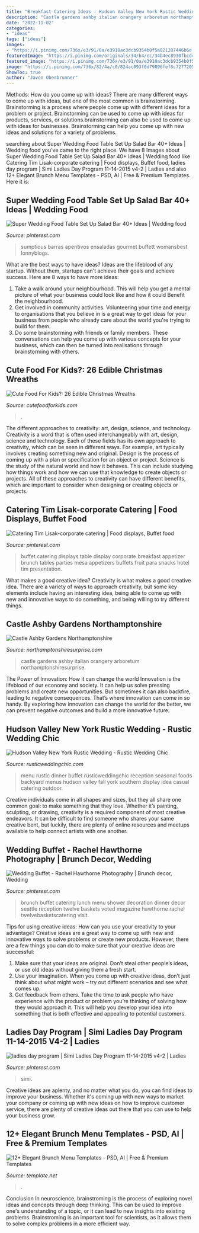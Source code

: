 ```yaml
---
title: "Breakfast Catering Ideas : Hudson Valley New York Rustic Wedding"
description: "Castle gardens ashby italian orangery arboretum northamptonshiresurprise"
date: "2022-11-02"
categories:
- "ideas"
tags: ["ideas"]
images:
- "https://i.pinimg.com/736x/e3/91/0a/e3910ac3dcb9354b0f5a021287446b6e.jpg"
featuredImage: "https://i.pinimg.com/originals/34/b4/ec/34b4ec8930fbcd44cfcffdb9bc7925f7.jpg"
featured_image: "https://i.pinimg.com/736x/e3/91/0a/e3910ac3dcb9354b0f5a021287446b6e.jpg"
image: "https://i.pinimg.com/736x/82/4a/c0/824ac093f0d79896fef8c7277205f232.jpg"
ShowToc: true
author: "Javon Oberbrunner"
---
```



Methods: How do you come up with ideas?
There are many different ways to come up with ideas, but one of the most common is brainstorming. Brainstorming is a process where people come up with different ideas for a problem or project. Brainstorming can be used to come up with ideas for products, services, or solutions.brainstorming can also be used to come up with ideas for businesses. Brainstorming can help you come up with new ideas and solutions for a variety of problems.

	

		
searching about Super Wedding Food Table Set Up Salad Bar 40+ Ideas | Wedding food you've came to the right place. We have 8 Images about Super Wedding Food Table Set Up Salad Bar 40+ Ideas | Wedding food like Catering Tim Lisak-corporate catering | Food displays, Buffet food, ladies day program | Simi Ladies Day Program 11-14-2015 v4-2 | Ladies and also 12+ Elegant Brunch Menu Templates - PSD, AI | Free &amp; Premium Templates. Here it is:
		
    
## Super Wedding Food Table Set Up Salad Bar 40+ Ideas | Wedding Food

<img loading=lazy src="https://i.pinimg.com/736x/e3/91/0a/e3910ac3dcb9354b0f5a021287446b6e.jpg" onerror="this.onerror=null;this.src='https://tse1.mm.bing.net/th?id=OIP.kRzD55rJvobD6aG0NAmFkwAAAA&amp;pid=15.1';" alt="Super Wedding Food Table Set Up Salad Bar 40+ Ideas | Wedding food">

_Source: pinterest.com_

>sumptious barras aperitivos ensaladas gourmet buffett womansbest lonnyblogs. 

	

What are the best ways to have ideas?
Ideas are the lifeblood of any startup. Without them, startups can't achieve their goals and achieve success. Here are 8 ways to have more ideas:
1. Take a walk around your neighbourhood. This will help you get a mental picture of what your business could look like and how it could Benefit the neighbourhood.
2. Get involved in community activities. Volunteering your time and energy to organisations that you believe in is a great way to get ideas for your business from people who already care about the world you're trying to build for them. 
3. Do some brainstorming with friends or family members. These conversations can help you come up with various concepts for your business, which can then be turned into realisations through brainstorming with others. 

    
## Cute Food For Kids?: 26 Edible Christmas Wreaths

<img loading=lazy src="https://4.bp.blogspot.com/-0HwHlz2GLLg/UK0TNV6fAjI/AAAAAAAAFyU/hdNZhN6LjsE/s1600/IMG_01253.jpg" onerror="this.onerror=null;this.src='https://tse2.mm.bing.net/th?id=OIP.oNWIJR-n6YSu_n4c1nmmzwHaFj&amp;pid=15.1';" alt="Cute Food For Kids?: 26 Edible Christmas Wreaths">

_Source: cutefoodforkids.com_

>. 

	

The different approaches to creativity: art, design, science, and technology.
Creativity is a word that is often used interchangeably with art, design, science and technology. Each of these fields has its own approach to creativity, which can be seen in different ways. For example, art typically involves creating something new and original. Design is the process of coming up with a plan or specification for an object or project. Science is the study of the natural world and how it behaves. This can include studying how things work and how we can use that knowledge to create objects or projects. All of these approaches to creativity can have different benefits, which are important to consider when designing or creating objects or projects.

    
## Catering Tim Lisak-corporate Catering | Food Displays, Buffet Food

<img loading=lazy src="https://i.pinimg.com/originals/34/b4/ec/34b4ec8930fbcd44cfcffdb9bc7925f7.jpg" onerror="this.onerror=null;this.src='https://tse2.mm.bing.net/th?id=OIP.EbnPqbf6ub17opucqFULMwHaJ4&amp;pid=15.1';" alt="Catering Tim Lisak-corporate catering | Food displays, Buffet food">

_Source: pinterest.com_

>buffet catering displays table display corporate breakfast appetizer brunch tables parties mesa appetizers buffets fruit para snacks hotel tim presentation. 

	

What makes a good creative idea?
Creativity is what makes a good creative idea. There are a variety of ways to approach creativity, but some key elements include having an interesting idea, being able to come up with new and innovative ways to do something, and being willing to try different things.

    
## Castle Ashby Gardens Northamptonshire

<img loading=lazy src="https://www.northamptonshiresurprise.com/resources/uploads/companies/castle-orangery-2.png" onerror="this.onerror=null;this.src='https://tse2.mm.bing.net/th?id=OIP.WPdPXGNGA3etI-C26se3rQHaE5&amp;pid=15.1';" alt="Castle Ashby Gardens Northamptonshire">

_Source: northamptonshiresurprise.com_

>castle gardens ashby italian orangery arboretum northamptonshiresurprise. 

	

The Power of Innovation: How it can change the world
Innovation is the lifeblood of our economy and society. It can help us solve pressing problems and create new opportunities. But sometimes it can also backfire, leading to negative consequences. That’s where innovation can come in so handy. By exploring how innovation can change the world for the better, we can prevent negative outcomes and build a more innovative future.

    
## Hudson Valley New York Rustic Wedding - Rustic Wedding Chic

<img loading=lazy src="http://rusticweddingchic.com/wp-content/uploads/2012/08/809C0267-590x880.jpg" onerror="this.onerror=null;this.src='https://tse2.mm.bing.net/th?id=OIP.Q3I1CyLQoZ8ghZGPpA0G-AHaLC&amp;pid=15.1';" alt="Hudson Valley New York Rustic Wedding - Rustic Wedding Chic">

_Source: rusticweddingchic.com_

>menu rustic dinner buffet rusticweddingchic reception seasonal foods backyard menus hudson valley fall york southern display idea casual catering outdoor. 

	

Creative individuals come in all shapes and sizes, but they all share one common goal: to make something that they love. Whether it’s painting, sculpting, or drawing, creativity is a required component of most creative endeavors. It can be difficult to find someone who shares your same creative bent, but luckily, there are plenty of online resources and meetups available to help connect artists with one another.

    
## Wedding Buffet - Rachel Hawthorne Photography | Brunch Decor, Wedding

<img loading=lazy src="https://i.pinimg.com/736x/82/4a/c0/824ac093f0d79896fef8c7277205f232.jpg" onerror="this.onerror=null;this.src='https://tse2.mm.bing.net/th?id=OIP.rI0COMrYle5Gf_mwkeHYPgHaLH&amp;pid=15.1';" alt="Wedding Buffet - Rachel Hawthorne Photography | Brunch decor, Wedding">

_Source: pinterest.com_

>brunch buffet catering lunch menu shower decoration dinner decor seattle reception twelve baskets voted magazine hawthorne rachel twelvebasketscatering visit. 

	

Tips for using creative ideas: How can you use your creativity to your advantage?
Creative ideas are a great way to come up with new and innovative ways to solve problems or create new products. However, there are a few things you can do to make sure that your creative ideas are successful:
1) Make sure that your ideas are original. Don’t steal other people’s ideas, or use old ideas without giving them a fresh start.
2) Use your imagination. When you come up with creative ideas, don’t just think about what might work – try out different scenarios and see what comes up.
3) Get feedback from others. Take the time to ask people who have experience with the product or problem you’re thinking of solving how they would approach it. This will help you develop your idea into something that is both effective and appealing to potential customers.

    
## Ladies Day Program | Simi Ladies Day Program 11-14-2015 V4-2 | Ladies

<img loading=lazy src="https://i.pinimg.com/736x/48/f1/d9/48f1d9f98f1a1b051b097dc5d5d9ce19.jpg" onerror="this.onerror=null;this.src='https://tse4.mm.bing.net/th?id=OIP.OXqu8q_FegAHxREdTvovrgHaL9&amp;pid=15.1';" alt="ladies day program | Simi Ladies Day Program 11-14-2015 v4-2 | Ladies">

_Source: pinterest.com_

>simi. 

	

Creative ideas are aplenty, and no matter what you do, you can find ideas to improve your business. Whether it's coming up with new ways to market your company or coming up with new ideas on how to improve customer service, there are plenty of creative ideas out there that you can use to help your business grow.

    
## 12+ Elegant Brunch Menu Templates - PSD, AI | Free &amp; Premium Templates

<img loading=lazy src="https://images.template.net/wp-content/uploads/2017/09/Breakfast-and-Brunch-Menu-Template.png?width=480" onerror="this.onerror=null;this.src='https://tse1.mm.bing.net/th?id=OIP.IDaOcCISFR9Y8_C3OL2mpwHaKf&amp;pid=15.1';" alt="12+ Elegant Brunch Menu Templates - PSD, AI | Free &amp; Premium Templates">

_Source: template.net_

>. 

	

Conclusion
In neuroscience, brainstroming is the process of exploring novel ideas and concepts through deep thinking. This can be used to improve one's understanding of a topic, or it can lead to new insights into existing problems. Brainstroming is an important tool for scientists, as it allows them to solve complex problems in a more efficient way.

